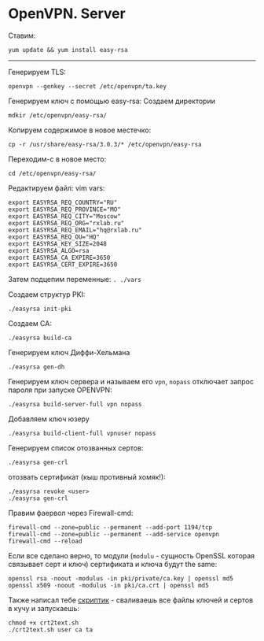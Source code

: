 # OpenVPN. Server

Ставим:
```
yum update && yum install easy-rsa 
```
****************


Генерируем TLS:
```
openvpn --genkey --secret /etc/openvpn/ta.key
```


Генерируем ключ с помощью easy-rsa:
Создаем директории
```
mdkir /etc/openvpn/easy-rsa/
```
Копируем содержимое в новое местечко:
```
cp -r /usr/share/easy-rsa/3.0.3/* /etc/openvpn/easy-rsa
```

Переходим-с в новое место:
```
cd /etc/openvpn/easy-rsa/
```

Редактируем файл:
vim vars:
```
export EASYRSA_REQ_COUNTRY="RU"
export EASYRSA_REQ_PROVINCE="MO"
export EASYRSA_REQ_CITY="Moscow"
export EASYRSA_REQ_ORG="rxlab.ru"
export EASYRSA_REQ_EMAIL="hq@rxlab.ru"
export EASYRSA_REQ_OU="HQ"
export EASYRSA_KEY_SIZE=2048
export EASYRSA_ALGO=rsa
export EASYRSA_CA_EXPIRE=3650
export EASYRSA_CERT_EXPIRE=3650
```
Затем подцепим переменные: ```. ./vars```

Создаем структур PKI:
```
./easyrsa init-pki
```

Создаем CA:
```
./easyrsa build-ca 
```
Генерируем ключ Диффи-Хельмана
```
./easyrsa gen-dh
```
Генерируем ключ сервера и называем его `vpn`, `nopass` отключает запрос пароля при запуске OPENVPN:
```
./easyrsa build-server-full vpn nopass
```
Добавляем ключ юзеру
```
./easyrsa build-client-full vpnuser nopass
```

Генерируем список отозванных сертов:
```
./easyrsa gen-crl
```

отозвать сертификат (кыш противный хомяк!):
```
./easyrsa revoke <user>
./easyrsa gen-crl
```


Правим фаервол через Firewall-cmd:
```
firewall-cmd --zone=public --permanent --add-port 1194/tcp
firewall-cmd --zone=public --permanent --add-service openvpn
firewall-cmd --reload
```

Если все сделано верно, то модули (```modulu``` - сущность OpenSSL которая связывает серт и ключ) сертификата и ключа будут the same:
```
openssl rsa -noout -modulus -in pki/private/ca.key | openssl md5
openssl x509 -noout -modulus -in pki/ca.crt | openssl md5
```

Также написал тебе [скриптик](https://github.com/ep4sh/edu/blob/master/SysAdm/OpenVPN/crt2text.sh) - сваливаешь все файлы ключей и сертов в кучу и запускаешь:
```
chmod +x crt2text.sh
./crt2text.sh user ca ta
```

